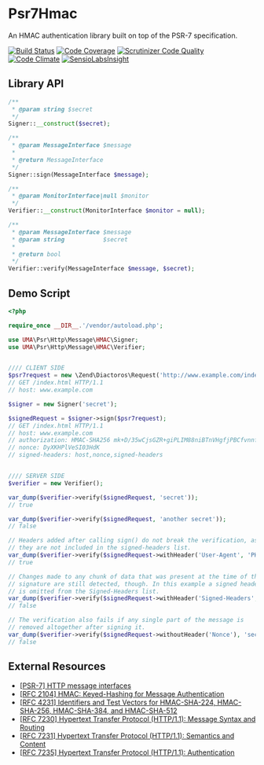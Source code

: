 # Psr7Hmac

An HMAC authentication library built on top of the PSR-7 specification.

[![Build Status](https://travis-ci.org/1ma/Psr7Hmac.svg?branch=master)](https://travis-ci.org/1ma/Psr7Hmac) [![Code Coverage](https://scrutinizer-ci.com/g/1ma/Psr7Hmac/badges/coverage.png?b=master)](https://scrutinizer-ci.com/g/1ma/Psr7Hmac/?branch=master) [![Scrutinizer Code Quality](https://scrutinizer-ci.com/g/1ma/Psr7Hmac/badges/quality-score.png?b=master)](https://scrutinizer-ci.com/g/1ma/Psr7Hmac/?branch=master) [![Code Climate](https://codeclimate.com/github/1ma/Psr7Hmac/badges/gpa.svg)](https://codeclimate.com/github/1ma/Psr7Hmac) [![SensioLabsInsight](https://insight.sensiolabs.com/projects/8c7c772a-5819-426d-bef9-eb9f2b4a3102/mini.png)](https://insight.sensiolabs.com/projects/8c7c772a-5819-426d-bef9-eb9f2b4a3102)


## Library API

```php
/**
 * @param string $secret
 */
Signer::__construct($secret);

/**
 * @param MessageInterface $message
 *
 * @return MessageInterface
 */
Signer::sign(MessageInterface $message);

/**
 * @param MonitorInterface|null $monitor
 */
Verifier::__construct(MonitorInterface $monitor = null);

/**
 * @param MessageInterface $message
 * @param string           $secret
 *
 * @return bool
 */
Verifier::verify(MessageInterface $message, $secret);
```


## Demo Script

```php
<?php

require_once __DIR__.'/vendor/autoload.php';

use UMA\Psr\Http\Message\HMAC\Signer;
use UMA\Psr\Http\Message\HMAC\Verifier;


//// CLIENT SIDE
$psr7request = new \Zend\Diactoros\Request('http://www.example.com/index.html', 'GET');
// GET /index.html HTTP/1.1
// host: www.example.com

$signer = new Signer('secret');

$signedRequest = $signer->sign($psr7request);
// GET /index.html HTTP/1.1
// host: www.example.com
// authorization: HMAC-SHA256 mk+D/35wCjsGZR+giPLIM88niBTnVHgfjPBCfvnnfyU=
// nonce: DyXKHPlVeSI03HdK
// signed-headers: host,nonce,signed-headers


//// SERVER SIDE
$verifier = new Verifier();

var_dump($verifier->verify($signedRequest, 'secret'));
// true

var_dump($verifier->verify($signedRequest, 'another secret'));
// false

// Headers added after calling sign() do not break the verification, as
// they are not included in the signed-headers list.
var_dump($verifier->verify($signedRequest->withHeader('User-Agent', 'PHP/5.x'), 'secret'));
// true

// Changes made to any chunk of data that was present at the time of the
// signature are still detected, though. In this example a signed header
// is omitted from the Signed-Headers list.
var_dump($verifier->verify($signedRequest->withHeader('Signed-Headers', 'host,signed-headers'), 'secret'));
// false

// The verification also fails if any single part of the message is
// removed altogether after signing it.
var_dump($verifier->verify($signedRequest->withoutHeader('Nonce'), 'secret'));
// false
```


## External Resources

* [[PSR-7] HTTP message interfaces](http://www.php-fig.org/psr/psr-7/)
* [[RFC 2104] HMAC: Keyed-Hashing for Message Authentication](https://tools.ietf.org/html/rfc2104)
* [[RFC 4231] Identifiers and Test Vectors for HMAC-SHA-224, HMAC-SHA-256, HMAC-SHA-384, and HMAC-SHA-512](https://tools.ietf.org/html/rfc4231)
* [[RFC 7230] Hypertext Transfer Protocol (HTTP/1.1): Message Syntax and Routing](https://tools.ietf.org/html/rfc7230)
* [[RFC 7231] Hypertext Transfer Protocol (HTTP/1.1): Semantics and Content](https://tools.ietf.org/html/rfc7231)
* [[RFC 7235] Hypertext Transfer Protocol (HTTP/1.1): Authentication](https://tools.ietf.org/html/rfc7235)
